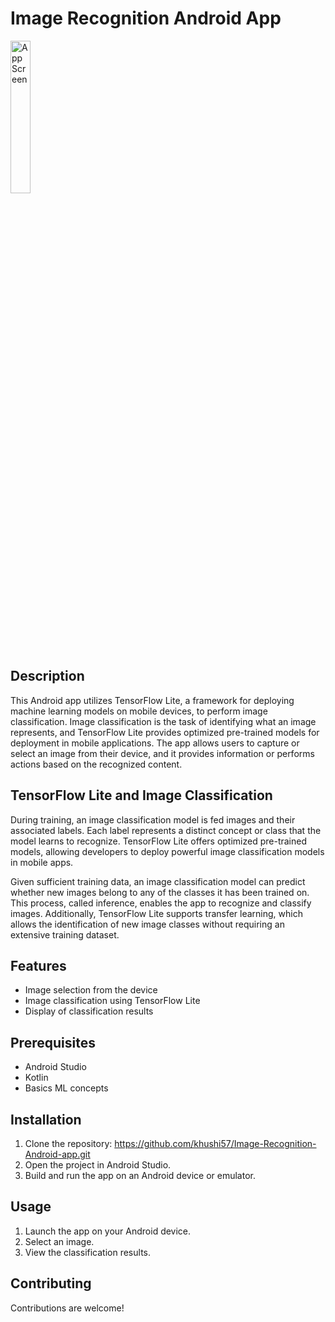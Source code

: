 # Image Recognition Android App

<a href="https://ibb.co/RHq1Gvx"><img src="https://i.ibb.co/VBsd0j7/sss.jpg" alt="App Screen" width="25%"></a>

## Description

This Android app utilizes TensorFlow Lite, a framework for deploying machine learning models on mobile devices, to perform image classification. Image classification is the task of identifying what an image represents, and TensorFlow Lite provides optimized pre-trained models for deployment in mobile applications. The app allows users to capture or select an image from their device, and it provides information or performs actions based on the recognized content.

## TensorFlow Lite and Image Classification

During training, an image classification model is fed images and their associated labels. Each label represents a distinct concept or class that the model learns to recognize. TensorFlow Lite offers optimized pre-trained models, allowing developers to deploy powerful image classification models in mobile apps.

Given sufficient training data, an image classification model can predict whether new images belong to any of the classes it has been trained on. This process, called inference, enables the app to recognize and classify images. Additionally, TensorFlow Lite supports transfer learning, which allows the identification of new image classes without requiring an extensive training dataset.

## Features

- Image selection from the device
- Image classification using TensorFlow Lite
- Display of classification results


## Prerequisites
- Android Studio
- Kotlin
- Basics ML concepts

## Installation

1. Clone the repository: https://github.com/khushi57/Image-Recognition-Android-app.git
2. Open the project in Android Studio.
3. Build and run the app on an Android device or emulator.

## Usage

1. Launch the app on your Android device.
2. Select an image.
3. View the classification results.

## Contributing
Contributions are welcome!
